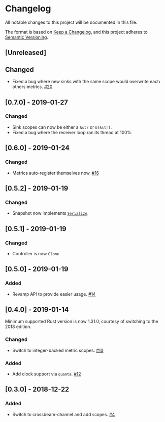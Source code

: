 # Changelog
All notable changes to this project will be documented in this file.

The format is based on [Keep a Changelog](https://keepachangelog.com/en/1.0.0/),
and this project adheres to [Semantic Versioning](https://semver.org/spec/v2.0.0.html).

## [Unreleased]
## Changed
- Fixed a bug where new sinks with the same scope would overwrite each others metrics. [#20](https://github.com/nuclearfurnace/hotmic/pull/20)

## [0.7.0] - 2019-01-27
### Changed
- Sink scopes can now be either a `&str` or `&[&str]`.
- Fixed a bug where the receiver loop ran its thread at 100%.

## [0.6.0] - 2019-01-24
### Changed
- Metrics auto-register themselves now. [#16](https://github.com/nuclearfurnace/hotmic/pull/16)

## [0.5.2] - 2019-01-19
### Changed
- Snapshot now implements [`Serialize`](https://docs.rs/serde/1.0.85/serde/trait.Serialize.html).

## [0.5.1] - 2019-01-19
### Changed
- Controller is now `Clone`.

## [0.5.0] - 2019-01-19
### Added
- Revamp API to provide easier usage. [#14](https://github.com/nuclearfurnace/hotmic/pull/14)

## [0.4.0] - 2019-01-14
Minimum supported Rust version is now 1.31.0, courtesy of switching to the 2018 edition.

### Changed
- Switch to integer-backed metric scopes. [#10](https://github.com/nuclearfurnace/hotmic/pull/10)
### Added
- Add clock support via `quanta`. [#12](https://github.com/nuclearfurnace/hotmic/pull/12)

## [0.3.0] - 2018-12-22
### Added
- Switch to crossbeam-channel and add scopes. [#4](https://github.com/nuclearfurnace/hotmic/pull/4)
